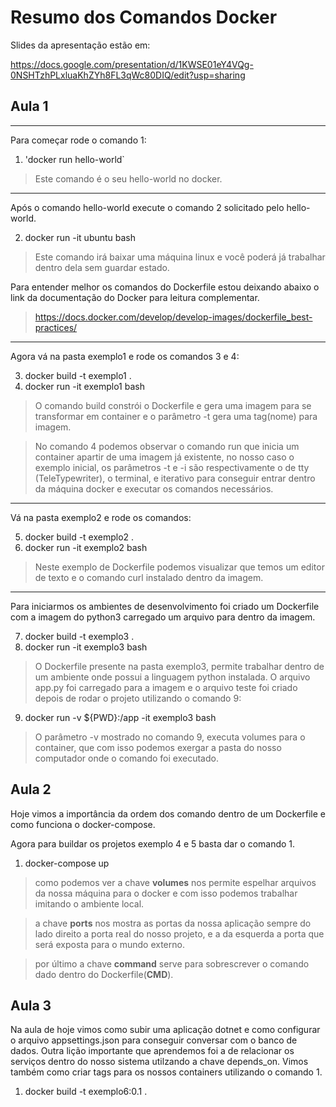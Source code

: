 # Resumo dos Comandos Docker

Slides da apresentação estão em:

https://docs.google.com/presentation/d/1KWSE01eY4VQg-0NSHTzhPLxluaKhZYh8FL3qWc80DIQ/edit?usp=sharing

## Aula 1

---

Para começar rode o comando 1:

1. 'docker run hello-world`

> Este comando é o seu hello-world no docker.

---

Após o comando hello-world execute o comando 2 solicitado pelo hello-world.

2. docker run -it ubuntu bash

> Este comando irá baixar uma máquina linux e você poderá já trabalhar dentro dela sem guardar estado.

Para entender melhor os comandos do Dockerfile estou deixando abaixo o link da documentação do Docker para leitura complementar.

> https://docs.docker.com/develop/develop-images/dockerfile_best-practices/

---

Agora vá na pasta exemplo1 e rode os comandos 3 e 4:

3. docker build -t exemplo1 .
4. docker run -it exemplo1 bash

> O comando build constrói o Dockerfile e gera uma imagem para se transformar em container e o parâmetro -t gera uma tag(nome) para imagem.

> No comando 4 podemos observar o comando run que inicia um container apartir de uma imagem já existente, no nosso caso o exemplo inicial, os parâmetros -t e -i são respectivamente o de tty (TeleTypewriter), o terminal, e iterativo para conseguir entrar dentro da máquina docker e executar os comandos necessários.

---

Vá na pasta exemplo2 e rode os comandos:

5. docker build -t exemplo2 .
6. docker run -it exemplo2 bash

> Neste exemplo de Dockerfile podemos visualizar que temos um editor de texto e o comando curl instalado dentro da imagem.

---

Para iniciarmos os ambientes de desenvolvimento foi criado um Dockerfile com a imagem do python3 carregado um arquivo para dentro da imagem.

7. docker build -t exemplo3 .
8. docker run -it exemplo3 bash

> O Dockerfile presente na pasta exemplo3, permite trabalhar dentro de um ambiente onde possui a linguagem python instalada. O arquivo app.py foi carregado para a imagem e o arquivo teste foi criado depois de rodar o projeto utilizando o comando 9:

9. docker run -v ${PWD}:/app -it exemplo3 bash

> O parâmetro -v mostrado no comando 9, executa volumes para o container, que com isso podemos exergar a pasta do nosso computador onde o comando foi executado.

## Aula 2

Hoje vimos a importância da ordem dos comando dentro de um Dockerfile e como funciona o docker-compose.

Agora para buildar os projetos exemplo 4 e 5 basta dar o comando 1.

1. docker-compose up

> como podemos ver a chave **volumes** nos permite espelhar arquivos da nossa máquina para o docker e com isso podemos trabalhar imitando o ambiente local.

> a chave **ports** nos mostra as portas da nossa aplicação sempre do lado direito a porta real do nosso projeto, e a da esquerda a porta que será exposta para o mundo externo.

> por último a chave **command** serve para sobrescrever o comando dado dentro do Dockerfile(**CMD**).

## Aula 3

Na aula de hoje vimos como subir uma aplicação dotnet e como configurar o arquivo appsettings.json para conseguir conversar com o banco de dados. Outra lição importante que aprendemos foi a de relacionar os serviços dentro do nosso sistema utilzando a chave depends_on.
Vimos também como criar tags para os nossos containers utilizando o comando 1.

1. docker build -t exemplo6:0.1 .
